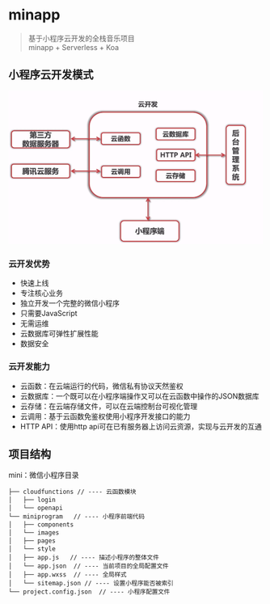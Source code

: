 # minapp

> 基于小程序云开发的全栈音乐项目    
> minapp + Serverless + Koa         

## 小程序云开发模式

![小程序云开发模式](./statics/images/cloud-develop.jpg)       

### 云开发优势      

* 快速上线      
* 专注核心业务      
* 独立开发一个完整的微信小程序      
* 只需要JavaScript      
* 无需运维      
* 云数据库可弹性扩展性能        
* 数据安全          

### 云开发能力      

* 云函数：在云端运行的代码，微信私有协议天然鉴权        
* 云数据库：一个既可以在小程序端操作又可以在云函数中操作的JSON数据库        
* 云存储：在云端存储文件，可以在云端控制台可视化管理        
* 云调用：基于云函数免鉴权使用小程序开发接口的能力      
* HTTP API：使用http api可在已有服务器上访问云资源，实现与云开发的互通      


## 项目结构

mini：微信小程序目录
````
├── cloudfunctions // ---- 云函数模块
│   ├── login
│   └── openapi
└── miniprogram   // ---- 小程序前端代码
│   ├── components 
│   └── images
│   ├── pages 
│   └── style
│   ├── app.js   // ---- 描述小程序的整体文件
│   └── app.json  // ---- 当前项目的全局配置文件
│   ├── app.wxss  // ---- 全局样式
│   └── sitemap.json // ---- 设置小程序能否被索引
└── project.config.json  // ---- 小程序配置文件
````
